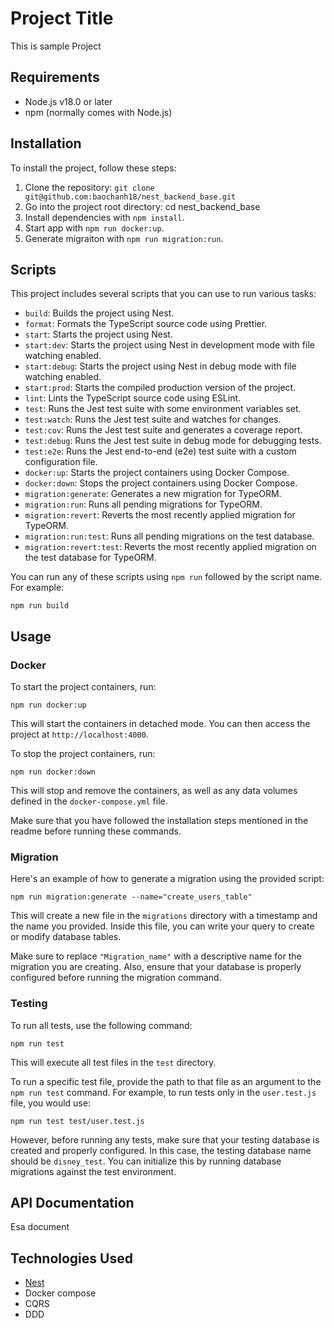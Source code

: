 # Project Title

This is sample Project

## Requirements
- Node.js v18.0 or later
- npm (normally comes with Node.js)
## Installation

To install the project, follow these steps:

1. Clone the repository: `git clone git@github.com:baochanh18/nest_backend_base.git`
2. Go into the project root directory: cd nest_backend_base
3. Install dependencies with `npm install`.
4. Start app with `npm run docker:up`.
5. Generate migraiton with `npm run migration:run`.

## Scripts

This project includes several scripts that you can use to run various tasks:

- `build`: Builds the project using Nest.
- `format`: Formats the TypeScript source code using Prettier.
- `start`: Starts the project using Nest.
- `start:dev`: Starts the project using Nest in development mode with file watching enabled.
- `start:debug`: Starts the project using Nest in debug mode with file watching enabled.
- `start:prod`: Starts the compiled production version of the project.
- `lint`: Lints the TypeScript source code using ESLint.
- `test`: Runs the Jest test suite with some environment variables set.
- `test:watch`: Runs the Jest test suite and watches for changes.
- `test:cov`: Runs the Jest test suite and generates a coverage report.
- `test:debug`: Runs the Jest test suite in debug mode for debugging tests.
- `test:e2e`: Runs the Jest end-to-end (e2e) test suite with a custom configuration file.
- `docker:up`: Starts the project containers using Docker Compose.
- `docker:down`: Stops the project containers using Docker Compose.
- `migration:generate`: Generates a new migration for TypeORM.
- `migration:run`: Runs all pending migrations for TypeORM.
- `migration:revert`: Reverts the most recently applied migration for TypeORM.
- `migration:run:test`: Runs all pending migrations on the test database.
- `migration:revert:test`: Reverts the most recently applied migration on the test database for TypeORM.

You can run any of these scripts using `npm run` followed by the script name. For example:

```
npm run build
```

## Usage
### Docker
To start the project containers, run:

```
npm run docker:up
```

This will start the containers in detached mode. You can then access the project at `http://localhost:4000`.

To stop the project containers, run:

```
npm run docker:down
```

This will stop and remove the containers, as well as any data volumes defined in the `docker-compose.yml` file.

Make sure that you have followed the installation steps mentioned in the readme before running these commands.

### Migration
Here's an example of how to generate a migration using the provided script:

```
npm run migration:generate --name="create_users_table"
```

This will create a new file in the `migrations` directory with a timestamp and the name you provided. Inside this file, you can write your query to create or modify database tables.

Make sure to replace `"Migration_name"` with a descriptive name for the migration you are creating. Also, ensure that your database is properly configured before running the migration command.

### Testing
To run all tests, use the following command:

```
npm run test
```

This will execute all test files in the `test` directory.

To run a specific test file, provide the path to that file as an argument to the `npm run test` command. For example, to run tests only in the `user.test.js` file, you would use:

```
npm run test test/user.test.js
```

However, before running any tests, make sure that your testing database is created and properly configured. In this case, the testing database name should be `disney_test`. You can initialize this by running database migrations against the test environment.

## API Documentation

Esa document

## Technologies Used

- [Nest](https://nestjs.com/)
- Docker compose
- CQRS
- DDD
